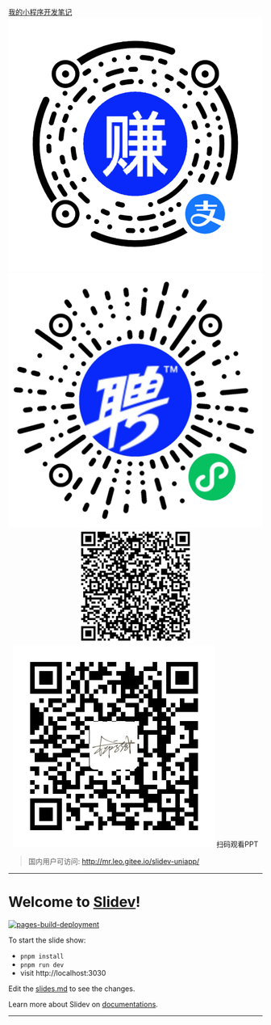 
<div class="pt-6">
  <a href="https://lxb.notion.site/uni-app-fe5673cefc2a46dca7c0fb43e2c68f91" class="px-2 py-1 rounded cursor-pointer" hover="bg-white bg-opacity-10">
    我的小程序开发笔记 <carbon:arrow-right class="inline"/>
  </a>
</div>


<div flex gap="32" mx="auto" align="center" justify="center">
  <img src="./public/assets/qrcode_alipay.png" w="150px" />
  <img src="./public/assets/qrcode_weixin.jpg" w="150px" />
  <img src="./public/assets/qrcode_mars.png" w="150px" />
</div>


<div mt="12" mx="auto" align="center">
  <img src="./public/assets/qrcode.png" w="150px" />
  扫码观看PPT
</div>


> 国内用户可访问: http://mr.leo.gitee.io/slidev-uniapp/


---

# Welcome to [Slidev](https://github.com/slidevjs/slidev)!

[![pages-build-deployment](https://github.com/MrLeo/slidev-uniapp/actions/workflows/pages/pages-build-deployment/badge.svg)](https://github.com/MrLeo/slidev-uniapp/actions/workflows/pages/pages-build-deployment)

To start the slide show:

- `pnpm install`
- `pnpm run dev`
- visit http://localhost:3030

Edit the [slides.md](./slides.md) to see the changes.

Learn more about Slidev on [documentations](https://sli.dev/).

---

